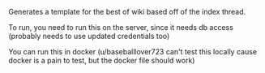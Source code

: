 Generates a template for the best of wiki based off of the index thread.

To run, you need to run this on the server, since it needs db access (probably needs to use updated credentials too)

You can run this in docker (u/baseballlover723 can't test this locally cause docker is a pain to test, but the docker file should work)
